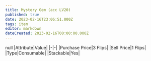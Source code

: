 ```yaml
---
title: Mystery Gem (acc LV20)
published: true
date: 2023-02-16T23:06:51.000Z
tags: item
editor: markdown
dateCreated: 2023-02-16T00:00:00.000Z
---
```


null
|Attribute|Value|
|-|-|
|Purchase Price|3 Flips|
|Sell Price|1 Flips|
|Type|Consumable|
|Stackable|Yes|

